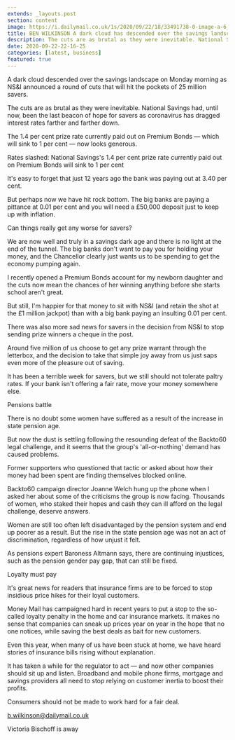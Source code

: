 ```yaml
---
extends: _layouts.post
section: content
image: https://i.dailymail.co.uk/1s/2020/09/22/18/33491738-0-image-a-6_1600794992701.jpg 
title: BEN WILKINSON A dark cloud has descended over the savings landscape 
description: The cuts are as brutal as they were inevitable. National Savings had, until now, been the last beacon of hope for savers as coronavirus has dragged interest rates farther and farther down. 
date: 2020-09-22-22-16-25 
categories: [latest, business] 
featured: true 
--- 
```

A dark cloud descended over the savings landscape on Monday morning as NS&I announced a round of cuts that will hit the pockets of 25 million savers.

The cuts are as brutal as they were inevitable. National Savings had, until now, been the last beacon of hope for savers as coronavirus has dragged interest rates farther and farther down.

The 1.4 per cent prize rate currently paid out on Premium Bonds — which will sink to 1 per cent — now looks generous.

Rates slashed: National Savings's 1.4 per cent prize rate currently paid out on Premium Bonds will sink to 1 per cent

It's easy to forget that just 12 years ago the bank was paying out at 3.40 per cent.

But perhaps now we have hit rock bottom. The big banks are paying a pittance at 0.01 per cent and you will need a £50,000 deposit just to keep up with inflation.

Can things really get any worse for savers?

We are now well and truly in a savings dark age and there is no light at the end of the tunnel. The big banks don't want to pay you for holding your money, and the Chancellor clearly just wants us to be spending to get the economy pumping again.

I recently opened a Premium Bonds account for my newborn daughter and the cuts now mean the chances of her winning anything before she starts school aren't great.

But still, I'm happier for that money to sit with NS&I (and retain the shot at the £1 million jackpot) than with a big bank paying an insulting 0.01 per cent.

There was also more sad news for savers in the decision from NS&I to stop sending prize winners a cheque in the post. 

Around five million of us choose to get any prize warrant through the letterbox, and the decision to take that simple joy away from us just saps even more of the pleasure out of saving.

It has been a terrible week for savers, but we still should not tolerate paltry rates. If your bank isn't offering a fair rate, move your money somewhere else.

Pensions battle

There is no doubt some women have suffered as a result of the increase in state pension age.

But now the dust is settling following the resounding defeat of the Backto60 legal challenge, and it seems that the group's 'all-or-nothing' demand has caused problems.

Former supporters who questioned that tactic or asked about how their money had been spent are finding themselves blocked online.

Backto60 campaign director Joanne Welch hung up the phone when I asked her about some of the criticisms the group is now facing. Thousands of women, who staked their hopes and cash they can ill afford on the legal challenge, deserve answers.

Women are still too often left disadvantaged by the pension system and end up poorer as a result. But the rise in the state pension age was not an act of discrimination, regardless of how unjust it felt.

As pensions expert Baroness Altmann says, there are continuing injustices, such as the pension gender pay gap, that can still be fixed.

Loyalty must pay

It's great news for readers that insurance firms are to be forced to stop insidious price hikes for their loyal customers.

Money Mail has campaigned hard in recent years to put a stop to the so-called loyalty penalty in the home and car insurance markets. It makes no sense that companies can sneak up prices year on year in the hope that no one notices, while saving the best deals as bait for new customers.

Even this year, when many of us have been stuck at home, we have heard stories of insurance bills rising without explanation.

It has taken a while for the regulator to act — and now other companies should sit up and listen. Broadband and mobile phone firms, mortgage and savings providers all need to stop relying on customer inertia to boost their profits.

Consumers should not be made to work hard for a fair deal.

b.wilkinson@dailymail.co.uk

Victoria Bischoff is away

